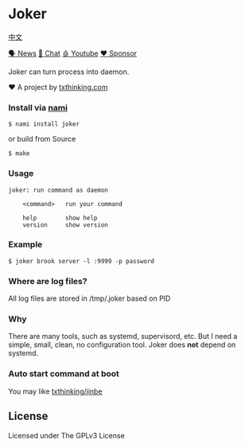 # Joker

[中文](readme_zh.md)

[🗣 News](https://t.me/txthinking_news)
[💬 Chat](https://join.txthinking.com)
[🩸 Youtube](https://www.youtube.com/txthinking) 
[❤️ Sponsor](https://github.com/sponsors/txthinking)

Joker can turn process into daemon.

❤️ A project by [txthinking.com](https://www.txthinking.com)

### Install via [nami](https://github.com/txthinking/nami)

```
$ nami install joker
```

or build from Source

```
$ make
```

### Usage

    joker: run command as daemon

    	<command>   run your command

    	help        show help
    	version     show version

### Example

    $ joker brook server -l :9999 -p password

### Where are log files?

All log files are stored in /tmp/.joker based on PID

### Why

There are many tools, such as systemd, supervisord, etc.
But I need a simple, small, clean, no configuration tool. Joker does **not** depend on systemd.

### Auto start command at boot

You may like [txthinking/jinbe](https://github.com/txthinking/jinbe)

## License

Licensed under The GPLv3 License
